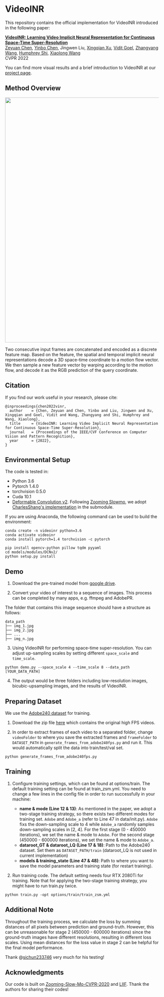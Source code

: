 # VideoINR

This repository contains the official implementation for VideoINR introduced in the following paper:

[**VideoINR: Learning Video Implicit Neural Representation
for Continuous Space-Time Super-Resolution**](http://zeyuan-chen.com/VideoINR/)
<br>
[Zeyuan Chen](http://zeyuan-chen.com/), [Yinbo Chen](https://yinboc.github.io/), Jingwen Liu, [Xingqian Xu](https://scholar.google.com/citations?user=s1X82zMAAAAJ&hl=en), [Vidit Goel](https://vidit98.github.io/), [Zhangyang Wang](https://express.adobe.com/page/CAdrFMJ9QeI2y), [Humphrey Shi](https://www.humphreyshi.com/), [Xiaolong Wang](https://xiaolonw.github.io/)
<br>
CVPR 2022

You can find more visual results and a brief introduction to VideoINR at our [project page](http://zeyuan-chen.com/VideoINR/).

## Method Overview

<img src="images/pipeline.png" width="800">

Two consecutive input frames are concatenated and encoded as a discrete feature map. Based on the feature, the spatial and temporal implicit neural representations decode a 3D space-time coordinate to a motion flow vector. We then sample a new feature vector by warping according to the motion flow, and decode it as the RGB prediction of the query coordinate.

## Citation

If you find our work useful in your research, please cite:

```
@inproceedings{chen2022vinr,
  author    = {Chen, Zeyuan and Chen, Yinbo and Liu, Jingwen and Xu, Xingqian and Goel, Vidit and Wang, Zhangyang and Shi, Humphrey and Wang, Xiaolong},
  title     = {VideoINR: Learning Video Implicit Neural Representation for Continuous Space-Time Super-Resolution},
  journal   = {Proceedings of the IEEE/CVF Conference on Computer Vision and Pattern Recognition},
  year      = {2022},
}
```


## Environmental Setup

The code is tested in:
- Python 3.6
- Pytorch 1.4.0
- torchvision 0.5.0
- Cuda 10.1
- [Deformable Convolution v2](https://arxiv.org/abs/1811.11168). Following [Zooming Slowmo](https://github.com/Mukosame/Zooming-Slow-Mo-CVPR-2020), we adopt [CharlesShang's implementation](https://github.com/CharlesShang/DCNv2) in the submodule.

If you are using Anaconda, the following command can be used to build the environment:


```
conda create -n videoinr python=3.6
conda activate videoinr
conda install pytorch=1.4 torchvision -c pytorch

pip install opencv-python pillow tqdm pyyaml
cd models/modules/DCNv2/
python setup.py install
```

## Demo

1. Download the pre-trained model from [google drive](https://drive.google.com/file/d/1JW_-ef_oHAmPZkssiXvOspIAn_poymK9/view?usp=sharing).

2. Convert your video of interest to a sequence of images. This process can be completed by many apps, e.g. ffmpeg and AdobePR.

The folder that contains this image sequence should have a structure as follows:
```
data_path
├── img_1.jpg
├── img_2.jpg
├── ...
├── img_n.jpg
```

3. Using VideoINR for performing space-time super-resolution. You can adjust up-sampling scales by setting different `space_scale` and `time_scale`.
```
python demo.py --space_scale 4 --time_scale 8 --data_path [YOUR_DATA_PATH]
```

4. The output would be three folders including low-resolution images, bicubic-upsampling images, and the results of VideoINR.

## Preparing Dataset

We use the [Adobe240 dataset](https://www.cs.ubc.ca/labs/imager/tr/2017/DeepVideoDeblurring/) for training. 

1. Download the zip file [here](https://www.cs.ubc.ca/labs/imager/tr/2017/DeepVideoDeblurring/DeepVideoDeblurring_Dataset_Original_High_FPS_Videos.zip) which contains the original high FPS videos. 

2. In order to extract frames of each video to a separated folder, change `videoFolder` to where you save the extracted frames and `frameFolder` to `DATASET_PATH` in `generate_frames_from_adobe240fps.py` and run it. This would automatically split the data into train/test/val set.
```
python generate_frames_from_adobe240fps.py
```

## Training

1. Configure training settings, which can be found at options/train. The default training setting can be found at train_zsm.yml. You need to change a few lines in the config file in order to run successfully in your machine:
    - **name & mode (Line 12 & 13)**: As mentioned in the paper, we adopt a two-stage training strategy, so there exists two different modes for training set. `Adobe` and `Adobe_a` (refer to Line 47 in data/init.py). `Adobe` fixs the down-sampling scale to 4 while `Adobe_a` randomly samples down-sampling scales in [2, 4]. For the first stage (0 - 450000 iterations), we set the name & mode to `Adobe`. For the second stage (450000 - 600000 iterations), we set the name & mode to `Adobe_a`.
    - **dataroot_GT & dataroot_LQ (Line 17 & 18)**: Path to the Adobe240 dataset. Set them as `DATASET_PATH/train` (dataroot_LQ is not used in current implementation)
    - **models & training_state (Line 47 & 48)**: Path to where you want to save the model parameters and training state (for restart training). 


2. Run training code. The default setting needs four RTX 2080Ti for training. Note that for applying the two-stage training strategy, you might have to run train.py twice. 
```
python train.py -opt options/train/train_zsm.yml
```

## Additional Note
Throughout the training process, we calculate the loss by summing distances of all pixels between prediction and ground-truth. However, this can be unreasonable for stage 2 (450000 - 600000 iterations) since the ground-truth images have different resolutions, resulting in different loss scales. Using mean distances for the loss value in stage 2 can be helpful for the final model performance. 

Thank @[sichun233746](https://github.com/sichun233746) very much for his testing!

## Acknowledgments
Our code is built on [Zooming-Slow-Mo-CVPR-2020](https://github.com/Mukosame/Zooming-Slow-Mo-CVPR-2020) and [LIIF](https://github.com/yinboc/liif). Thank the authors for sharing their codes!
